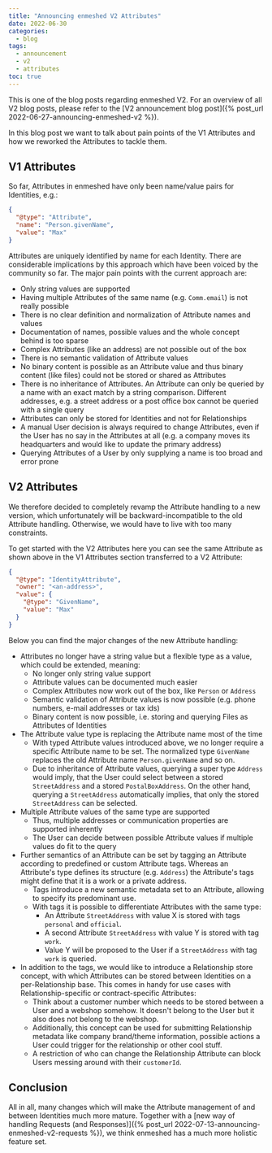 ```yaml
---
title: "Announcing enmeshed V2 Attributes"
date: 2022-06-30
categories:
  - blog
tags:
  - announcement
  - v2
  - attributes
toc: true
---
```


This is one of the blog posts regarding enmeshed V2. For an overview of all V2 blog posts, please refer to the [V2 announcement blog post]({% post_url 2022-06-27-announcing-enmeshed-v2 %}).

In this blog post we want to talk about pain points of the V1 Attributes and how we reworked the Attributes to tackle them.

## V1 Attributes

So far, Attributes in enmeshed have only been name/value pairs for Identities, e.g.:

```json
{
  "@type": "Attribute",
  "name": "Person.givenName",
  "value": "Max"
}
```

Attributes are uniquely identified by name for each Identity. There are considerable implications by this approach which have been voiced by the community so far. The major pain points with the current approach are:

- Only string values are supported
- Having multiple Attributes of the same name (e.g. `Comm.email`) is not really possible
- There is no clear definition and normalization of Attribute names and values
- Documentation of names, possible values and the whole concept behind is too sparse
- Complex Attributes (like an address) are not possible out of the box
- There is no semantic validation of Attribute values
- No binary content is possible as an Attribute value and thus binary content (like files) could not be stored or shared as Attributes
- There is no inheritance of Attributes. An Attribute can only be queried by a name with an exact match by a string comparison. Different addresses, e.g. a street address or a post office box cannot be queried with a single query
- Attributes can only be stored for Identities and not for Relationships
- A manual User decision is always required to change Attributes, even if the User has no say in the Attributes at all (e.g. a company moves its headquarters and would like to update the primary address)
- Querying Attributes of a User by only supplying a name is too broad and error prone

## V2 Attributes

We therefore decided to completely revamp the Attribute handling to a new version, which unfortunately will be backward-incompatible to the old Attribute handling. Otherwise, we would have to live with too many constraints.

To get started with the V2 Attributes here you can see the same Attribute as shown above in the V1 Attributes section transferred to a V2 Attribute:

```json
{
  "@type": "IdentityAttribute",
  "owner": "<an-address>",
  "value": {
    "@type": "GivenName",
    "value": "Max"
  }
}
```

Below you can find the major changes of the new Attribute handling:

- Attributes no longer have a string value but a flexible type as a value, which could be extended, meaning:
  - No longer only string value support
  - Attribute values can be documented much easier
  - Complex Attributes now work out of the box, like `Person` or `Address`
  - Semantic validation of Attribute values is now possible (e.g. phone numbers, e-mail addresses or tax ids)
  - Binary content is now possible, i.e. storing and querying Files as Attributes of Identities
- The Attribute value type is replacing the Attribute name most of the time
  - With typed Attribute values introduced above, we no longer require a specific Attribute name to be set. The normalized type `GivenName` replaces the old Attribute name `Person.givenName` and so on.
  - Due to inheritance of Attribute values, querying a super type `Address` would imply, that the User could select between a stored `StreetAddress` and a stored `PostalBoxAddress`. On the other hand, querying a `StreetAddress` automatically implies, that only the stored `StreetAddress` can be selected.
- Multiple Attribute values of the same type are supported
  - Thus, multiple addresses or communication properties are supported inherently
  - The User can decide between possible Attribute values if multiple values do fit to the query
- Further semantics of an Attribute can be set by tagging an Attribute according to predefined or custom Attribute tags. Whereas an Attribute's type defines its structure (e.g. `Address`) the Attribute's tags might define that it is a work or a private address.
  - Tags introduce a new semantic metadata set to an Attribute, allowing to specify its predominant use.
  - With tags it is possible to differentiate Attributes with the same type:
    - An Attribute `StreetAddress` with value X is stored with tags `personal` and `official`.
    - A second Attribute `StreetAddress` with value Y is stored with tag `work`.
    - Value Y will be proposed to the User if a `StreetAddress` with tag `work` is queried.
- In addition to the tags, we would like to introduce a Relationship store concept, with which Attributes can be stored between Identities on a per-Relationship base. This comes in handy for use cases with Relationship-specific or contract-specific Attributes:
  - Think about a customer number which needs to be stored between a User and a webshop somehow. It doesn't belong to the User but it also does not belong to the webshop.
  - Additionally, this concept can be used for submitting Relationship metadata like company brand/theme information, possible actions a User could trigger for the relationship or other cool stuff.
  - A restriction of who can change the Relationship Attribute can block Users messing around with their `customerId`.

## Conclusion

All in all, many changes which will make the Attribute management of and between Identities much more mature. Together with a [new way of handling Requests (and Responses)]({% post_url 2022-07-13-announcing-enmeshed-v2-requests %}), we think enmeshed has a much more holistic feature set.

